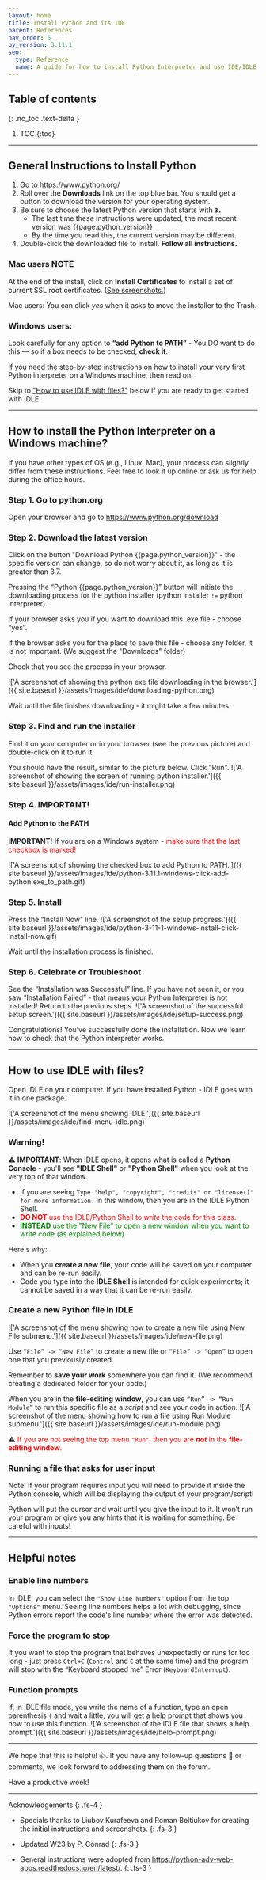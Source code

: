 ```yaml
---
layout: home
title: Install Python and its IDE
parent: References
nav_order: 5
py_version: 3.11.1
seo:
  type: Reference
  name: A guide for how to install Python Interpreter and use IDE/IDLE
---
```


## Table of contents
{: .no_toc .text-delta }

1. TOC
{:toc}

---


## General Instructions to Install Python

1. Go to <https://www.python.org/>
1. Roll over the **Downloads** link on the top blue bar. You should get a button to download the version for your operating system.
1. Be sure to choose the latest Python version that starts with **`3.`**
   - The last time these instructions were updated, the most recent version was {{page.python_version}}
   - By the time you read this, the current version may be different.
3. Double-click the downloaded file to install. **Follow all instructions.**

### Mac users NOTE
At the end of the install, click on **Install Certificates** to install a set of current SSL root certificates. ([See screenshots.](https://docs.google.com/presentation/d/1Abq0U0BFuMygqpWpsek4q_3JKRC_fbQZRLKXTA_gvhk/edit#slide=id.g110b681bc66_0_9))

Mac users: You can click _yes_ when it asks to move the installer to the Trash.

### Windows users: 
Look carefully for any option to **“add Python to PATH”** - You DO want to do this — so if a box needs to be checked, **check it**.

If you need the step-by-step instructions on how to install your very first Python interpreter on a Windows machine, then read on. 

Skip to ["How to use IDLE with files?"](#how-to-use-idle-with-files) below if you are ready to get started with IDLE.

---

## How to install the Python Interpreter on a Windows machine?

If you have other types of OS (e.g., Linux, Mac), your process can slightly differ from these instructions. Feel free to look it up online or ask us for help during the office hours.


### Step 1. Go to python.org

Open your browser and go to <https://www.python.org/download>

### Step 2. Download the latest version

Click on the button "Download Python {{page.python_version}}" - the specific version can change, so do not worry about it, as long as it is greater than 3.7.

Pressing the “Python {{page.python_version}}” button will initiate the downloading process for the python installer (python installer `!=` python interpreter).

If your browser asks you if you want to download this .exe file - choose “yes”.

If the browser asks you for the place to save this file - choose any folder, it is not important. (We suggest the "Downloads" folder)

Check that you see the process in your browser.

!['A screenshot of showing the python exe file downloading in the browser.']({{ site.baseurl }}/assets/images/ide/downloading-python.png)

Wait until the file finishes downloading - it might take a few minutes.

### Step 3. Find and run the installer

Find it on your computer or in your browser (see the previous picture) and double-click on it to run it.

You should have the result, similar to the picture below.
Click "Run".
!['A screenshot of showing the screen of running python installer.']({{ site.baseurl }}/assets/images/ide/run-installer.png)


### Step 4. IMPORTANT! 
#### Add Python to the PATH
**IMPORTANT!** If you are on a Windows system - <span style="color:red"> make sure that the last checkbox is marked!</span>

!['A screenshot of showing the checked box to add Python to PATH.']({{ site.baseurl }}/assets/images/ide/python-3.11.1-windows-click-add-python.exe_to_path.gif)


### Step 5. Install

Press the “Install Now” line.
!['A screenshot of the setup progress.']({{ site.baseurl }}/assets/images/ide/python-3-11-1-windows-install-click-install-now.gif)

Wait until the installation process is finished.


### Step 6. Celebrate or Troubleshoot

See the “Installation was Successful” line. If you have not seen it, or you saw “Installation Failed” - that means your Python Interpreter is not installed! Return to the previous steps.
!['A screenshot of the successful setup screen.']({{ site.baseurl }}/assets/images/ide/setup-success.png)


Congratulations! You’ve successfully done the installation. Now we learn how to check that the Python interpreter works.

---

## How to use IDLE with files?

Open IDLE on your computer. If you have installed Python - IDLE goes with it in one package.

!['A screenshot of the menu showing IDLE.']({{ site.baseurl }}/assets/images/ide/find-menu-idle.png)


### Warning!
⚠️  **IMPORTANT**: When IDLE opens, it opens what is called a **Python Console** - you'll see **"IDLE Shell"** or **"Python Shell"** when you look at the very top of that window.
* If you are seeing `Type "help", "copyright", "credits" or "license()" for more information.` in this window, then you are in the IDLE Python Shell.
* <span style="color:red">**DO NOT** use the IDLE/Python Shell to _write_ the code for this class.</span>
* <span style="color:green">**INSTEAD** use the "New File" to open a new window when you want to write code (as explained below)</span>

Here's why:
* When you **create a new file**, your code will be saved on your computer and can be re-run easily.
* Code you type into the **IDLE Shell** is intended for quick experiments; it cannot be saved in a way that it can be re-run easily.

### Create a new Python file in IDLE

!['A screenshot of the menu showing how to create a new file using New File submenu.']({{ site.baseurl }}/assets/images/ide/new-file.png)

Use `“File” -> “New File”` to create a new file or `“File” -> “Open”` to open one that you previously created. 

Remember to **save your work** somewhere you can find it. (We recommend creating a dedicated folder for your code.)

When you are in the **file-editing window**, you can use `“Run” -> “Run Module”` to run this specific file as a _script_ and see your code in action.
!['A screenshot of the menu showing how to run a file using Run Module submenu.']({{ site.baseurl }}/assets/images/ide/run-module.png)

⚠️  <span style="color:red">If you are not seeing the top menu `"Run"`, then you are _**not**_ in the **file-editing window**.</span>


### Running a file that asks for user input

Note! If your program requires input you will need to provide it inside the Python console, which will be displaying the output of your program/script!

Python will put the cursor and wait until you give the input to it. It won’t run your program or give you any hints that it is waiting for something. Be careful with inputs!

---

## Helpful notes

### Enable line numbers
In IDLE, you can select the `"Show Line Numbers"` option from the top `"Options"` menu.
Seeing line numbers helps a lot with debugging, since Python errors report the code's line number where the error was detected.

### Force the program to stop
If you want to stop the program that behaves unexpectedly or runs for too long - just press `Ctrl+C` (`Control` and `C` at the same time) and the program will stop with the “Keyboard stopped me” Error (`KeyboardInterrupt`).

### Function prompts
If, in IDLE file mode, you write the name of a function, type an open parenthesis `(` and wait a little, you will get a help prompt that shows you how to use this function.
!['A screenshot of the IDLE file that shows a help prompt.']({{ site.baseurl }}/assets/images/ide/help-prompt.png)

---

We hope that this is helpful 👍. If you have any follow-up questions 🧐 or comments, we look forward to addressing them on the forum.

Have a productive week!

---
Acknowledgements
{: .fs-4 }

* Specials thanks to Liubov Kurafeeva and Roman Beltiukov for creating the initial instructions and screenshots.
  {: .fs-3 }
* Updated W23 by P. Conrad
  {: .fs-3 }

* General instructions were adopted from <https://python-adv-web-apps.readthedocs.io/en/latest/>.
  {: .fs-3 }

